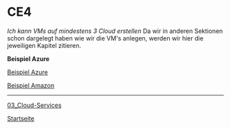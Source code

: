 # CE4
*Ich kann VMs auf mindestens 3 Cloud erstellen*
Da wir in anderen Sektionen schon dargelegt haben wie wir die VM's anlegen, werden wir hier die jeweiligen Kapitel zitieren. 

**Beispiel Azure**

[Beispiel Azure](https://github.com/ask-yo-girl-about-me/Project-Future/blob/main/03_Cloud-Services/CE2.md#ce2)



[Beispiel Amazon](https://github.com/ask-yo-girl-about-me/Project-Future/blob/main/03_Cloud-Services/CE2.md#amazon)





___

[03_Cloud-Services](../03_Cloud-Services)

[Startseite](https://github.com/ask-yo-girl-about-me/Project-Future)